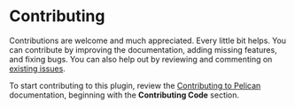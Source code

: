 Contributing
============

Contributions are welcome and much appreciated. Every little bit helps. You can contribute by improving the documentation, adding missing features, and fixing bugs. You can also help out by reviewing and commenting on [existing issues][].

To start contributing to this plugin, review the [Contributing to Pelican][] documentation, beginning with the **Contributing Code** section.

[existing issues]: https://github.com/mischif/enhanced-unfurls/issues
[Contributing to Pelican]: https://docs.getpelican.com/en/latest/contribute.html
